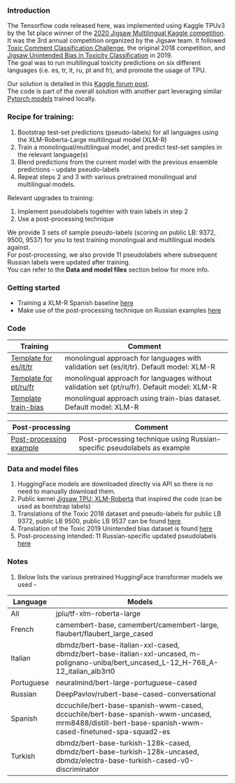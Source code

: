 ### Introduction

The Tensorflow code released here, was implemented using Kaggle TPUv3 by the 1st place winner of the [2020 Jigsaw Multilingual Kaggle competition](https://www.kaggle.com/c/jigsaw-multilingual-toxic-comment-classification). It was the 3rd annual competition organized by the Jigsaw team. It followed [Toxic Comment Classification Challenge](https://www.kaggle.com/c/jigsaw-toxic-comment-classification-challenge), the original 2018 competition, and [Jigsaw Unintended Bias in Toxicity Classification](https://www.kaggle.com/c/jigsaw-unintended-bias-in-toxicity-classification) in 2019. <br> 
The goal was to run multilingual toxicity predictions on six different languages (i.e. es, tr, it, ru, pt and fr), and promote the usage of TPU.

Our solution is detailed in this [Kaggle forum post](https://www.kaggle.com/c/jigsaw-multilingual-toxic-comment-classification/discussion/160862). <br> The code is part of the overall solution with another part leveraging similar [Pytorch models](https://github.com/leecming/jigsaw-multilingual) trained locally.

### Recipe for training: 
1. Bootstrap test-set predictions (pseudo-labels) for all languages using the 
XLM-Roberta-Large multilingual model (XLM-R)
2. Train a monolingual/multilingual 
model, and predict test-set samples in the relevant language(s)
3. Blend predictions from the current model with the previous ensemble 
predictions - update pseudo-labels 
4. Repeat steps 2 and 3 with various pretrained monolingual and multilingual 
models.

Relevant upgrades to training:
1. Implement pseudolabels togehter with train labels in step 2
2. Use a post-processing technique

We provide 3 sets of sample pseudo-labels (scoring on public LB: 9372, 9500, 9537) for you to test training monolingual and multilingual models against. <br>
For post-processing, we also provide 11 pseudolabels where subsequent Russian labels were updated after training. <br>
You can refer to the **Data and model files** section below for more info. 

### Getting started
- Training a XLM-R Spanish baseline [here](https://www.kaggle.com/rafiko1/1st-place-baseline-xlm-r-es-it-tr)
- Make use of the post-processing technique on Russian examples [here](https://www.kaggle.com/rafiko1/1st-place-jigsaw-post-processing-example)

### Code
| Training | Comment |
| ----- | ------  |
|[Template for es/it/tr](template-es-it-tr.ipynb) | monolingual approach for languages with validation set (es/it/tr). Default model: XLM-R |
|[Template for pt/ru/fr](template-pt-ru-fr.ipynb) | monolingual approach for languages without validation set (pt/ru/fr). Default model: XLM-R |  
|[Template train-bias](template-train-bias.ipynb) | monolingual approach using train-bias dataset. Default model: XLM-R |  

| Post-processing | Comment | 
| -------------- | ------- |
| [Post-processing example](post-processing-example.ipynb) | Post-processing technique using Russian-specific pseudolabels as example |

### Data and model files
1. HuggingFace models are downloaded directly via API so there is no need to manually download them.
2. Public kernel [Jigsaw TPU: XLM-Roberta](https://www.kaggle.com/xhlulu/jigsaw-tpu-xlm-roberta) that inspired the code (can be used as bootstrap labels)
3. Translations of the Toxic 2018 dataset and pseudo-labels for public LB 9372, public LB 9500, public LB 9537 can be found [here](https://www.kaggle.com/leecming/multilingual-toxic-comments-training-data).
4. Translation of the Toxic 2019 Unintended bias dataset is found [here](https://www.kaggle.com/rafiko1/translated-train-bias-all-langs)
5. Post-processing intended: 11 Russian-specific updated pseudolabels [here](https://www.kaggle.com/rafiko1/ru-changed-subs)

### Notes
1. Below lists the various pretrained HuggingFace transformer models we used -

| Language | Models |
| -------- | ------ | 
| All | jplu/tf-xlm-roberta-large |
| French | camembert-base, camembert/camembert-large, flaubert/flaubert_large_cased |
| Italian | dbmdz/bert-base-italian-xxl-cased, dbmdz/bert-base-italian-xxl-uncased, m-polignano-uniba/bert_uncased_L-12_H-768_A-12_italian_alb3rt0 |
| Portuguese | neuralmind/bert-large-portuguese-cased | 
| Russian | DeepPavlov/rubert-base-cased-conversational |
| Spanish | dccuchile/bert-base-spanish-wwm-cased, dccuchile/bert-base-spanish-wwm-uncased, mrm8488/distill-bert-base-spanish-wwm-cased-finetuned-spa-squad2-es |
| Turkish | dbmdz/bert-base-turkish-128k-cased, dbmdz/bert-base-turkish-128k-uncased, dbmdz/electra-base-turkish-cased-v0-discriminator |
